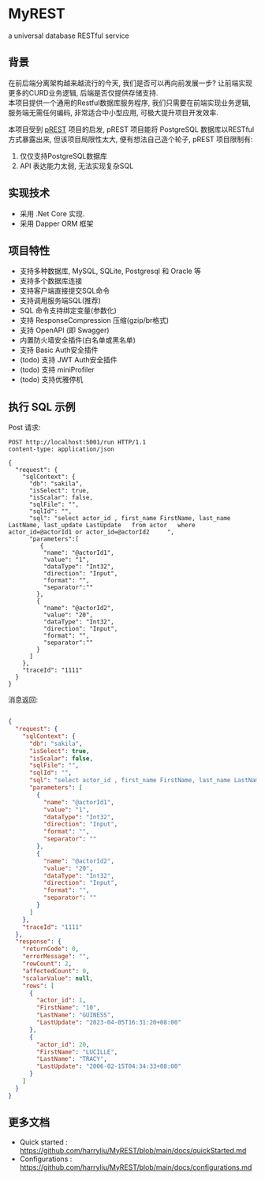 # MyREST
a universal database RESTful service

## 背景
在前后端分离架构越来越流行的今天, 我们是否可以再向前发展一步?  让前端实现更多的CURD业务逻辑,  后端是否仅提供存储支持.  
本项目提供一个通用的Restful数据库服务程序, 我们只需要在前端实现业务逻辑, 服务端无需任何编码, 非常适合中小型应用, 可极大提升项目开发效率. 


本项目受到 [pREST](https://github.com/prest/prest) 项目的启发,  pREST 项目能将 PostgreSQL 数据库以RESTful方式暴露出来, 但该项目局限性太大, 便有想法自己造个轮子, pREST 项目限制有:
1. 仅仅支持PostgreSQL数据库
2. API 表达能力太弱, 无法实现复杂SQL

## 实现技术
- 采用 .Net Core 实现. 
- 采用 Dapper ORM 框架


## 项目特性
- 支持多种数据库, MySQL, SQLite, Postgresql 和 Oracle 等
- 支持多个数据库连接 
- 支持客户端直接提交SQL命令
- 支持调用服务端SQL(推荐)
- SQL 命令支持绑定变量(参数化)
- 支持 ResponseCompression 压缩(gzip/br格式)
- 支持 OpenAPI (即 Swagger)
- 内置防火墙安全插件(白名单或黑名单)
- 支持 Basic Auth安全插件
- (todo) 支持 JWT Auth安全插件
- (todo) 支持 miniProfiler 
- (todo) 支持优雅停机



## 执行 SQL 示例
Post 请求: 
```
POST http://localhost:5001/run HTTP/1.1
content-type: application/json

{
  "request": {
    "sqlContext": {
      "db": "sakila",
      "isSelect": true,
      "isScalar": false,
      "sqlFile": "",
      "sqlId": "",
      "sql": "select actor_id , first_name FirstName, last_name LastName, last_update LastUpdate   from actor   where actor_id=@actorId1 or actor_id=@actorId2     ",  
      "parameters":[
         {
          "name": "@actorId1",
          "value": "1",
          "dataType": "Int32",
          "direction": "Input",
          "format": "",
          "separator":""
        },
        {
          "name": "@actorId2",
          "value": "20",
          "dataType": "Int32",
          "direction": "Input",
          "format": "",
          "separator":""
        }
      ]
    },
    "traceId": "1111"
  }
}

```

消息返回: 
```json

{
  "request": {
    "sqlContext": {
      "db": "sakila",
      "isSelect": true,
      "isScalar": false,
      "sqlFile": "",
      "sqlId": "",
      "sql": "select actor_id , first_name FirstName, last_name LastName, last_update LastUpdate   from actor   where actor_id=@actorId1 or actor_id=@actorId2     ",
      "parameters": [
        {
          "name": "@actorId1",
          "value": "1",
          "dataType": "Int32",
          "direction": "Input",
          "format": "",
          "separator": ""
        },
        {
          "name": "@actorId2",
          "value": "20",
          "dataType": "Int32",
          "direction": "Input",
          "format": "",
          "separator": ""
        }
      ]
    },
    "traceId": "1111"
  },
  "response": {
    "returnCode": 0,
    "errorMessage": "",
    "rowCount": 2,
    "affectedCount": 0,
    "scalarValue": null,
    "rows": [
      {
        "actor_id": 1,
        "FirstName": "10",
        "LastName": "GUINESS",
        "LastUpdate": "2023-04-05T16:31:20+08:00"
      },
      {
        "actor_id": 20,
        "FirstName": "LUCILLE",
        "LastName": "TRACY",
        "LastUpdate": "2006-02-15T04:34:33+08:00"
      }
    ]
  }
}
```

## 更多文档
- Quick started : <https://github.com/harryliu/MyREST/blob/main/docs/quickStarted.md>
- Configurations : <https://github.com/harryliu/MyREST/blob/main/docs/configurations.md>

